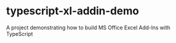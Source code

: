 # typescript-xl-addin-demo
A project demonstrating how to build MS Office Excel Add-Ins with TypeScript
